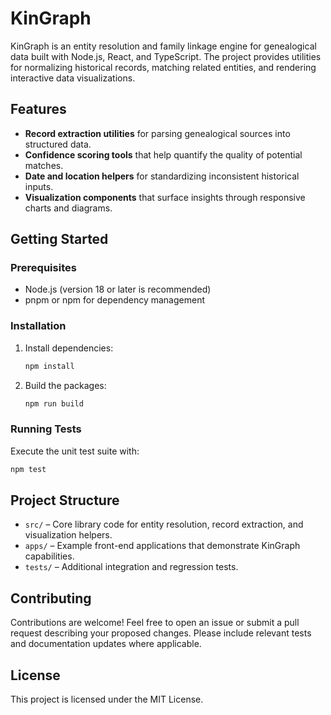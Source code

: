 # KinGraph

KinGraph is an entity resolution and family linkage engine for genealogical data built with Node.js, React, and TypeScript. The project provides utilities for normalizing historical records, matching related entities, and rendering interactive data visualizations.

## Features
- **Record extraction utilities** for parsing genealogical sources into structured data.
- **Confidence scoring tools** that help quantify the quality of potential matches.
- **Date and location helpers** for standardizing inconsistent historical inputs.
- **Visualization components** that surface insights through responsive charts and diagrams.

## Getting Started

### Prerequisites
- Node.js (version 18 or later is recommended)
- pnpm or npm for dependency management

### Installation
1. Install dependencies:
   ```bash
   npm install
   ```
2. Build the packages:
   ```bash
   npm run build
   ```

### Running Tests
Execute the unit test suite with:
```bash
npm test
```

## Project Structure
- `src/` – Core library code for entity resolution, record extraction, and visualization helpers.
- `apps/` – Example front-end applications that demonstrate KinGraph capabilities.
- `tests/` – Additional integration and regression tests.

## Contributing
Contributions are welcome! Feel free to open an issue or submit a pull request describing your proposed changes. Please include relevant tests and documentation updates where applicable.

## License
This project is licensed under the MIT License.
